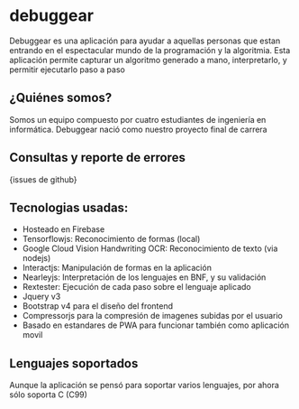 # debuggear

Debuggear es una aplicación para ayudar a aquellas personas que estan entrando en el espectacular mundo de la programación y la algoritmia. Esta aplicación permite capturar un algoritmo generado a mano, interpretarlo, y permitir ejecutarlo paso a paso


## ¿Quiénes somos?
Somos un equipo compuesto por cuatro estudiantes de ingeniería en informática. Debuggear nació como nuestro proyecto final de carrera



## Consultas y reporte de errores
{issues de github}



## Tecnologias usadas:
- Hosteado en Firebase
- Tensorflowjs: Reconocimiento de formas (local)
- Google Cloud Vision Handwriting OCR: Reconocimiento de texto (via nodejs)
- Interactjs: Manipulación de formas en la aplicación
- Nearleyjs: Interpretación de los lenguajes en BNF, y su validación
- Rextester: Ejecución de cada paso sobre el lenguaje aplicado
- Jquery v3
- Bootstrap v4 para el diseño del frontend
- Compressorjs para la compresión de imagenes subidas por el usuario
- Basado en estandares de PWA para funcionar también como aplicación movil


## Lenguajes soportados
Aunque la aplicación se pensó para soportar varios lenguajes, por ahora sólo soporta C (C99)
